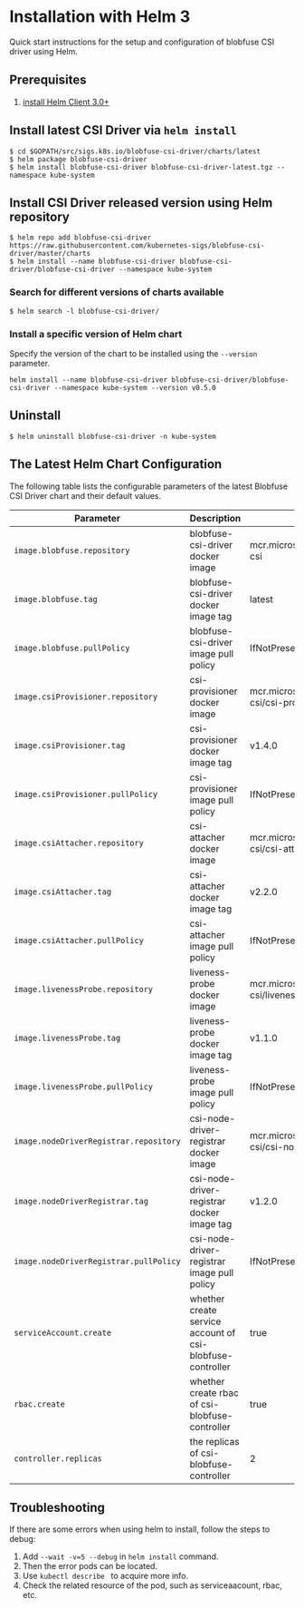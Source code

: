 # Installation with Helm 3

Quick start instructions for the setup and configuration of blobfuse CSI driver using Helm.

## Prerequisites

1. [install Helm Client 3.0+ ](https://helm.sh/docs/intro/quickstart/#install-helm)

## Install latest CSI Driver via `helm install`

```console
$ cd $GOPATH/src/sigs.k8s.io/blobfuse-csi-driver/charts/latest
$ helm package blobfuse-csi-driver
$ helm install blobfuse-csi-driver blobfuse-csi-driver-latest.tgz --namespace kube-system
```
  
## Install CSI Driver released version using Helm repository

```console
$ helm repo add blobfuse-csi-driver https://raw.githubusercontent.com/kubernetes-sigs/blobfuse-csi-driver/master/charts
$ helm install --name blobfuse-csi-driver blobfuse-csi-driver/blobfuse-csi-driver --namespace kube-system
```
  
### Search for different versions of charts available
```console
$ helm search -l blobfuse-csi-driver/
```  
### Install a specific version of Helm chart
Specify the version of the chart to be installed using the `--version` parameter. 
```console
helm install --name blobfuse-csi-driver blobfuse-csi-driver/blobfuse-csi-driver --namespace kube-system --version v0.5.0
```

## Uninstall

```console
$ helm uninstall blobfuse-csi-driver -n kube-system
```  
## The Latest Helm Chart Configuration

The following table lists the configurable parameters of the latest Blobfuse CSI Driver chart and their default values.

| Parameter                                         | Description                                                | Default                                                           |
|---------------------------------------------------|------------------------------------------------------------|-------------------------------------------------------------------|
| `image.blobfuse.repository`                       | blobfuse-csi-driver docker image                           | mcr.microsoft.com/k8s/csi/blobfuse-csi                            |
| `image.blobfuse.tag`                              | blobfuse-csi-driver docker image tag                       | latest                                                            |
| `image.blobfuse.pullPolicy`                       | blobfuse-csi-driver image pull policy                      | IfNotPresent                                                      |
| `image.csiProvisioner.repository`                 | csi-provisioner docker image                               | mcr.microsoft.com/oss/kubernetes-csi/csi-provisioner              |
| `image.csiProvisioner.tag`                        | csi-provisioner docker image tag                           | v1.4.0                                                            |
| `image.csiProvisioner.pullPolicy`                 | csi-provisioner image pull policy                          | IfNotPresent                                                      |
| `image.csiAttacher.repository`                    | csi-attacher docker image                                  | mcr.microsoft.com/oss/kubernetes-csi/csi-attacher                 |
| `image.csiAttacher.tag`                           | csi-attacher docker image tag                              | v2.2.0                                                            |
| `image.csiAttacher.pullPolicy`                    | csi-attacher image pull policy                             | IfNotPresent                                                      |                                                  |
| `image.livenessProbe.repository`                  | liveness-probe docker image                                | mcr.microsoft.com/oss/kubernetes-csi/livenessprobe                |
| `image.livenessProbe.tag`                         | liveness-probe docker image tag                            | v1.1.0                                                            |
| `image.livenessProbe.pullPolicy`                  | liveness-probe image pull policy                           | IfNotPresent                                                      |
| `image.nodeDriverRegistrar.repository`            | csi-node-driver-registrar docker image                     | mcr.microsoft.com/oss/kubernetes-csi/csi-node-driver-registrar    |
| `image.nodeDriverRegistrar.tag`                   | csi-node-driver-registrar docker image tag                 | v1.2.0                                                            |
| `image.nodeDriverRegistrar.pullPolicy`            | csi-node-driver-registrar image pull policy                | IfNotPresent                                                      |
| `serviceAccount.create`                           | whether create service account of csi-blobfuse-controller  | true                                                              |
| `rbac.create`                                     | whether create rbac of csi-blobfuse-controller             | true                                                              |
| `controller.replicas`                             | the replicas of csi-blobfuse-controller                    | 2                                                                 |
## Troubleshooting

If there are some errors when using helm to install, follow the steps to debug:

1. Add `--wait -v=5 --debug` in `helm install` command.
2. Then the error pods  can be located.
3. Use `kubectl describe ` to acquire more info.
4. Check the related resource of the pod, such as serviceaacount, rbac, etc.

